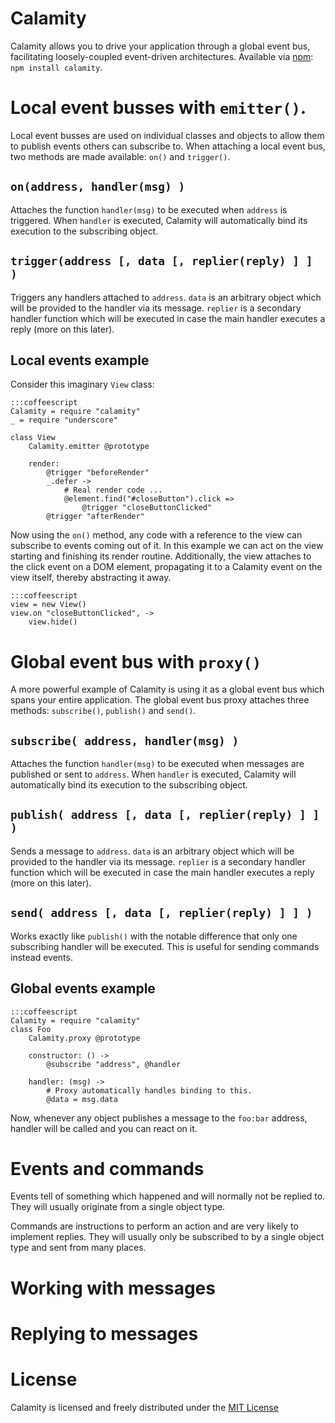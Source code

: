 # Calamity
Calamity allows you to drive your application through a global event bus, facilitating loosely-coupled event-driven architectures.
Available via [npm](https://npmjs.org/package/calamity): `npm install calamity`.

# Local event busses with `emitter()`.
Local event busses are used on individual classes and objects to allow them to publish events others can subscribe to.
When attaching a local event bus, two methods are made available: `on()` and `trigger()`.

## `on(address, handler(msg) )`
Attaches the function `handler(msg)` to be executed when `address` is triggered.
When `handler` is executed, Calamity will automatically bind its execution to the subscribing object.

## `trigger(address [, data [, replier(reply) ] ] )`
Triggers any handlers attached to `address`.
`data` is an arbitrary object which will be provided to the handler via its message.
`replier` is a secondary handler function which will be executed in case the main handler executes a reply (more on this later).

## Local events example
Consider this imaginary `View` class:

    :::coffeescript
    Calamity = require "calamity"
    _ = require "underscore"

    class View
    	Calamity.emitter @prototype

    	render:
    		@trigger "beforeRender"
    		_.defer ->
    			# Real render code ...
    			@element.find("#closeButton").click =>
    				@trigger "closeButtonClicked"
    		@trigger "afterRender"

Now using the `on()` method, any code with a reference to the view can subscribe to events coming out of it.
In this example we can act on the view starting and finishing its render routine.
Additionally, the view attaches to the click event on a DOM element, propagating it to a Calamity event on the view itself, thereby abstracting it away.

    :::coffeescript
    view = new View()
    view.on "closeButtonClicked", ->
    	view.hide()

# Global event bus with `proxy()`
A more powerful example of Calamity is using it as a global event bus which spans your entire application.
The global event bus proxy attaches three methods: `subscribe()`, `publish()` and `send()`.

## `subscribe( address, handler(msg) )`
Attaches the function `handler(msg)` to be executed when messages are published or sent to `address`.
When `handler` is executed, Calamity will automatically bind its execution to the subscribing object.

## `publish( address [, data [, replier(reply) ] ] )`
Sends a message to `address`.
`data` is an arbitrary object which will be provided to the handler via its message.
`replier` is a secondary handler function which will be executed in case the main handler executes a reply (more on this later).

## `send( address [, data [, replier(reply) ] ] )`
Works exactly like `publish()` with the notable difference that only one subscribing handler will be executed.
This is useful for sending commands instead events.

## Global events example

    :::coffeescript
    Calamity = require "calamity"
    class Foo
    	Calamity.proxy @prototype

    	constructor: () ->
    		@subscribe "address", @handler

    	handler: (msg) ->
    		# Proxy automatically handles binding to this.
    		@data = msg.data

Now, whenever any object publishes a message to the `foo:bar` address, handler will be called and you can react on it.

# Events and commands
Events tell of something which happened and will normally not be replied to.
They will usually originate from a single object type.

Commands are instructions to perform an action and are very likely to implement replies.
They will usually only be subscribed to by a single object type and sent from many places.

# Working with messages

# Replying to messages

# License
Calamity is licensed and freely distributed under the [MIT License][mit]

[mit]: https://bitbucket.org/kennethjor/calamity/raw/default/LICENSE "MIT License"
